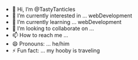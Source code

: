 - 👋 Hi, I’m @TastyTanticles
- 👀 I’m currently interested in ... webDevelopment
- 🌱 I’m currently learning ... webDevelopment
- 💞️ I’m looking to collaborate on ...
- 📫 How to reach me ...
- 😄 Pronouns: ... he/him
- ⚡ Fun fact: ... my hooby is traveling 

<!---
TastyTanticles/TastyTanticles is a ✨ special ✨ repository because its `README.md` (this file) appears on your GitHub profile.
You can click the Preview link to take a look at your changes.
--->
